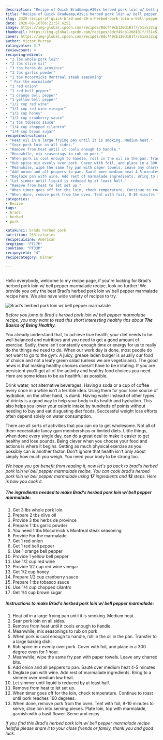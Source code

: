 ```yaml
---
description: "Recipe of Quick Brad&amp;#39;s herbed pork loin w/ bell pepper marmalade"
title: "Recipe of Quick Brad&amp;#39;s herbed pork loin w/ bell pepper marmalade"
slug: 3329-recipe-of-quick-brad-and-39-s-herbed-pork-loin-w-bell-pepper-marmalade
date: 2020-08-16T06:21:57.625Z
image: https://img-global.cpcdn.com/recipes/8dcf49cb120d181f/751x532cq70/brads-herbed-pork-loin-w-bell-pepper-marmalade-recipe-main-photo.jpg
thumbnail: https://img-global.cpcdn.com/recipes/8dcf49cb120d181f/751x532cq70/brads-herbed-pork-loin-w-bell-pepper-marmalade-recipe-main-photo.jpg
cover: https://img-global.cpcdn.com/recipes/8dcf49cb120d181f/751x532cq70/brads-herbed-pork-loin-w-bell-pepper-marmalade-recipe-main-photo.jpg
author: Victor Murray
ratingvalue: 3.7
reviewcount: 4
recipeingredient:
- "3 lbs whole pork loin"
- "2 tbs olive oil"
- "3 tbs herbs de province"
- "1 tbs garlic powder"
- "1 tbs Mccormicks Montreal steak seasoning"
- " For the marmalade"
- "1 red onion"
- "1 red bell pepper"
- "1 orange bell pepper"
- "1 yellow bell pepper"
- "1/2 cup red wine"
- "1/2 cup red wine vinegar"
- "1/2 cup honey"
- "1/2 cup cranberry sauce"
- "1 tbs tobasco sauce"
- "1/4 cup chopped cilantro"
- "1/4 cup brown sugar"
recipeinstructions:
- "Heat oil in a large frying pan until it is smoking. Medium heat."
- "Sear pork loin on all sides."
- "Remove from heat until it cools enough to handle."
- "Meanwhile, mix seasonings to rub on pork."
- "When pork is cool enough to handle, roll in the oil in the pan. Transfer to a large baking dish."
- "Rub spice mix evenly over pork. Cover with foil, and place in a 300 degree oven for 1 hour."
- "Meanwhile, wipe the same fry pan with paper towels. Leave any charred bits."
- "Add onion and all peppers to pan. Sauté over medium heat 4-5 minutes"
- "Deglaze pan with wine. Add rest of marmalade ingredients. Bring to a simmer over medium low heat."
- "Let simmer until liquid is reduced by at least half."
- "Remove from heat to let set up."
- "When timer goes off for the loin, check temperature. Continue to roast until pork reaches 160 degrees."
- "When done, remove pork from the oven. Tent with foil, 8-10 minutes to serve, slice loin into serving pieces. Plate loin, top with marmalade, garnish with a basil flower. Serve and enjoy"
categories:
- Recipe
tags:
- brads
- herbed
- pork

katakunci: brads herbed pork 
nutrition: 253 calories
recipecuisine: American
preptime: "PT17M"
cooktime: "PT33M"
recipeyield: "4"
recipecategory: Dinner

---
```

<br>
Hello everybody, welcome to my recipe page, if you're looking for Brad&#39;s herbed pork loin w/ bell pepper marmalade recipe, look no further! We provide you only the best Brad&#39;s herbed pork loin w/ bell pepper marmalade recipe here. We also have wide variety of recipes to try.
<br>


![Brad&#39;s herbed pork loin w/ bell pepper marmalade](https://img-global.cpcdn.com/recipes/8dcf49cb120d181f/751x532cq70/brads-herbed-pork-loin-w-bell-pepper-marmalade-recipe-main-photo.jpg)

<i>Before you jump to Brad&#39;s herbed pork loin w/ bell pepper marmalade recipe, you may want to read this short interesting healthy tips about <strong>The Basics of Being Healthy</strong>.</i>

You already understand that, to achieve true health, your diet needs to be well balanced and nutritious and you need to get a good amount of exercise. Sadly, there isn't constantly enough time or energy for us to really do the things we need to do. When our work day is done, most people do not want to go to the gym. A juicy, grease laden burger is usually our food of choice and not a leafy green salad (unless we are vegetarians). The good news is that making healthy choices doesn’t have to be irritating. If you are persistent you'll get all of the activity and healthy food choices you need. Here are some ideas to be as healthful as possible.

Drink water, not alternative beverages. Having a soda or a cup of coffee every once in a while isn’t a terrible idea. Using them for your lone source of hydration, on the other hand, is dumb. Having water instead of other types of drinks is a good way to help your body in its health and hydration. This also helps you lower your caloric intake by hundreds of points without needing to buy and eat disgusting diet foods. Successful weight loss efforts often depend solely on water consumption.

There are all sorts of activities that you can do to get wholesome. Not all of them necessitate fancy gym memberships or limited diets. Little things, when done every single day, can do a great deal to make it easier to get healthy and lose pounds. Being clever when you choose your food and actions is where it begins. Getting as much physical exercise as you possibly can is another factor. Don't ignore that health isn't only about simply how much you weigh. You need your body to be strong too. 


<i>We hope you got benefit from reading it, now let's go back to brad&#39;s herbed pork loin w/ bell pepper marmalade recipe. You can cook brad&#39;s herbed pork loin w/ bell pepper marmalade using <strong>17</strong> ingredients and <strong>13</strong> steps. Here is how you cook it.
</i>

##### The ingredients needed to make Brad&#39;s herbed pork loin w/ bell pepper marmalade:

1. Get 3 lbs whole pork loin
1. Prepare 2 tbs olive oil
1. Provide 3 tbs herbs de province
1. Prepare 1 tbs garlic powder
1. You need 1 tbs Mccormick&#39;s Montreal steak seasoning
1. Provide  For the marmalade
1. Get 1 red onion
1. Get 1 red bell pepper
1. Use 1 orange bell pepper
1. Provide 1 yellow bell pepper
1. Use 1/2 cup red wine
1. Provide 1/2 cup red wine vinegar
1. Get 1/2 cup honey
1. Prepare 1/2 cup cranberry sauce
1. Prepare 1 tbs tobasco sauce
1. Use 1/4 cup chopped cilantro
1. Get 1/4 cup brown sugar


##### Instructions to make Brad&#39;s herbed pork loin w/ bell pepper marmalade:

1. Heat oil in a large frying pan until it is smoking. Medium heat.
1. Sear pork loin on all sides.
1. Remove from heat until it cools enough to handle.
1. Meanwhile, mix seasonings to rub on pork.
1. When pork is cool enough to handle, roll in the oil in the pan. Transfer to a large baking dish.
1. Rub spice mix evenly over pork. Cover with foil, and place in a 300 degree oven for 1 hour.
1. Meanwhile, wipe the same fry pan with paper towels. Leave any charred bits.
1. Add onion and all peppers to pan. Sauté over medium heat 4-5 minutes
1. Deglaze pan with wine. Add rest of marmalade ingredients. Bring to a simmer over medium low heat.
1. Let simmer until liquid is reduced by at least half.
1. Remove from heat to let set up.
1. When timer goes off for the loin, check temperature. Continue to roast until pork reaches 160 degrees.
1. When done, remove pork from the oven. Tent with foil, 8-10 minutes to serve, slice loin into serving pieces. Plate loin, top with marmalade, garnish with a basil flower. Serve and enjoy


<i>If you find this Brad&#39;s herbed pork loin w/ bell pepper marmalade recipe helpful please share it to your close friends or family, thank you and good luck.</i>
